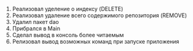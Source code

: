 1. Реализовал уделение о индексу (DELETE)
2. Реализовал удаление всего содержимого репозитория (REMOVE)
3. Удалил пакет dao
4. Прибрался в Main
5. Сделал вывод в консоль более читаемым
6. Релизовал вывод возможных команд при запуске приложения